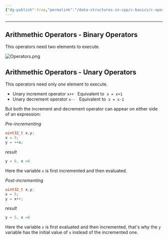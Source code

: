```yaml
---
{"dg-publish":true,"permalink":"/data-structures-in-cpp/c-basics/c-operators/"}
---
```


---
## Arithmethic Operators - Binary Operators

This operators need two elements to execute.

![Operators.png](/img/user/Data%20Structures%20in%20Cpp/Reference%20images/Operators.png)

## Arithmethic Operators - Unary Operators

This operators need only _one_ element to execute.
- Unary increment operator `x++`   Equivalent to  `x = x+1`
- Unary decrement operator `x--`   Equivalent to  `x = x-1`


But both the increment and decrement operator can appear on either side of an expression:

_Pre-incrementing_
```C++
uint32_t x,y;
x = 5;
y = ++x;
```

_result_
```C++
y = 6, x =6
```

Here the variable `x` is first incremented and then evaluated.


_Post-incrementing_
```C++
uint32_t x,y;
x = 5;
y = x++;
```

_result_
```C++
y = 5, x =6
```

Here the variable `x` is first evaluated and then incremented, that's why the `y` variable has the initial value of `x` instead of the incremented one.